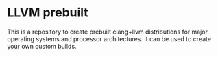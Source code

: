 # LLVM prebuilt

This is a repository to create prebuilt clang+llvm distributions for major operating systems and processor architectures. It can be used to create your own custom builds.
